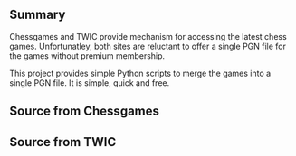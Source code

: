 ## Summary

Chessgames and TWIC provide mechanism for accessing the latest chess games. Unfortunatley, both sites are reluctant to offer a single PGN file for the games without premium membership.

This project provides simple Python scripts to merge the games into a single PGN file. It is simple, quick and free.

## Source from Chessgames

## Source from TWIC
